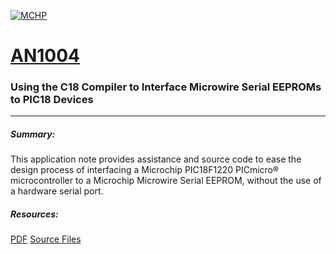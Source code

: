 [![MCHP](https://cldup.com/U0qhLwBijF.png)](https://www.microchip.com) 
# [AN1004](http://www.microchip.com/wwwappnotes/appnotes.aspx?appnote=en024479)
### Using the C18 Compiler to Interface Microwire Serial EEPROMs to PIC18 Devices

-----------------------------------
##### Summary: 
This application note provides assistance and source code to ease the design process of interfacing a Microchip PIC18F1220 PICmicro® microcontroller to a Microchip Microwire Serial EEPROM, without the use of a hardware serial port.

##### Resources: 
[PDF](http://ww1.microchip.com/downloads/en/AppNotes/01004a.pdff)
[Source Files](http://ww1.microchip.com/downloads/en/AppNotes/AN1004.zip)







